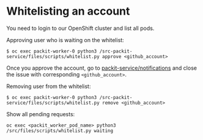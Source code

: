# Whitelisting an account

You need to login to our OpenShift cluster and list all pods.

Approving user who is waiting on the whitelist:

```
$ oc exec packit-worker-0 python3 /src-packit-service/files/scripts/whitelist.py approve <github_account>
```

Once you approve the account, go to [packit-service/notifications](https://github.com/packit-service/notifications/issues) and close the issue with corresponding `<github_account>`.

Removing user from the whitelist:

```
$ oc exec packit-worker-0 python3 /src-packit-service/files/scripts/whitelist.py remove <github_account>
```

Show all pending requests:

```
oc exec <packit_worker_pod_name> python3 /src/files/scripts/whitelist.py waiting
```
